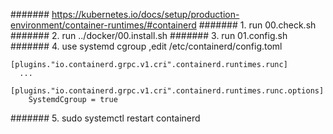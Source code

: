 ####### https://kubernetes.io/docs/setup/production-environment/container-runtimes/#containerd
####### 1. run 00.check.sh
####### 2. run ../docker/00.install.sh
####### 3. run 01.config.sh
####### 4. use systemd cgroup ,edit /etc/containerd/config.toml
```
[plugins."io.containerd.grpc.v1.cri".containerd.runtimes.runc]
  ...
  [plugins."io.containerd.grpc.v1.cri".containerd.runtimes.runc.options]
    SystemdCgroup = true
```
####### 5. sudo systemctl restart containerd
	